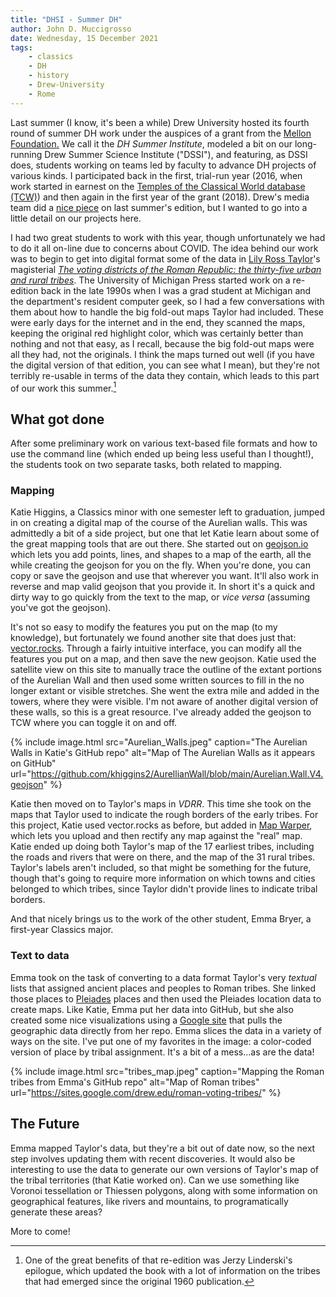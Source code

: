 ```yaml
---
title: "DHSI - Summer DH"
author: John D. Muccigrosso
date: Wednesday, 15 December 2021
tags: 
    - classics
    - DH
    - history
    - Drew-University
    - Rome
---
```


Last summer (I know, it's been a while) Drew University hosted its fourth round of summer DH work under the auspices of a grant from the [Mellon Foundation.](https://mellon.org/) We call it the *DH Summer Institute*, modeled a bit on our long-running Drew Summer Science Institute ("DSSI"), and featuring, as DSSI does, students working on teams led by faculty to advance DH projects of various kinds. I participated back in the first, trial-run year (2016, when work started in earnest on the [Temples of the Classical World database (TCW)](https://romeresearchgroup.org/database-of-temples/)) and then again in the first year of the grant (2018). Drew's media team did a [nice piece](https://drew.edu/stories/2021/09/29/digital-humanities-summer-institute-inspires-a-diverse-array-of-projects/) on last summer's edition, but I wanted to go into a little detail on our projects here.

I had two great students to work with this year, though unfortunately we had to do it all on-line due to concerns about COVID. The idea behind our work was to begin to get into digital format some of the data in [Lily Ross Taylor](https://en.wikipedia.org/wiki/Lily_Ross_Taylor)'s magisterial [*The voting districts of the Roman Republic: the thirty-five urban and rural tribes*](http://www.worldcat.org/oclc/951276208). The University of Michigan Press started work on a re-edition back in the late 1990s when I was a grad student at Michigan and the department's resident computer geek, so I had a few conversations with them about how to handle the big fold-out maps Taylor had included. These were early days for the internet and in the end, they scanned the maps, keeping the original red highlight color, which was certainly better than nothing and not that easy, as I recall, because the big fold-out  maps were all they had, not the originals. I think the maps turned out well (if you have the digital version of that edition, you can see what I mean), but they're not terribly re-usable in terms of the data they contain, which leads to this part of our work this summer.[^linderski]

[^linderski]: One of the great benefits of that re-edition was Jerzy Linderski's epilogue, which updated the book with a lot of information on the tribes that had emerged since the original 1960 publication.

## What got done

After some preliminary work on various text-based file formats and how to use the command line (which ended up being less useful than I thought!), the students took on two separate tasks, both related to mapping.

### Mapping

Katie Higgins, a Classics minor with one semester left to graduation, jumped in on creating a digital map of the course of the Aurelian walls. This was admittedly a bit of a side project, but one that let Katie learn about some of the great mapping tools that are out there. She started out on [geojson.io](http://geojson.io/) which lets you add points, lines, and shapes to a map of the earth, all the while creating the geojson for you on the fly. When you're done, you can copy or save the geojson and use that wherever you want. It'll also work in reverse and map valid geojson that you provide it. In short it's a quick and dirty way to go quickly from the text to the map, or *vice versa* (assuming you've got the geojson).

It's not so easy to modify the features you put on the map (to my knowledge), but fortunately we found another site that does just that: [vector.rocks](https://vector.rocks). Through a fairly intuitive interface, you can modify all the features you put on a map, and then save the new geojson. Katie used the satellite view on this site to manually trace the outline of the extant portions of the Aurelian Wall and then used some written sources to fill in the no longer extant or visible stretches. She went the extra mile and added in the towers, where they were visible. I'm not aware of another digital version of these walls, so this is a great resource. I've already added the geojson to TCW where you can toggle it on and off.

{% include image.html 
    src="Aurelian_Walls.jpeg"
    caption="The Aurelian Walls in Katie's GitHub repo"
    alt="Map of The Aurelian Walls as it appears on GitHub" 
    url="https://github.com/khiggins2/AurellianWall/blob/main/Aurelian.Wall.V4.geojson"
%}

Katie then moved on to Taylor's maps in *VDRR*. This time she took on the maps that Taylor used to indicate the rough borders of the early tribes. For this project, Katie used vector.rocks as before, but added in [Map Warper](https://mapwarper.net), which lets you upload and then rectify any map against the "real" map. Katie ended up doing both Taylor's map of the 17 earliest tribes, including the roads and rivers that were on there, and the map of the 31 rural tribes. Taylor's labels aren't included, so that might be something for the future, though that's going to require more information on which towns and cities belonged to which tribes, since Taylor didn't provide lines to indicate tribal borders.

And that nicely brings us to the work of the other student, Emma Bryer, a first-year Classics major.

### Text to data

Emma took on the task of converting to a data format Taylor's very *textual* lists that assigned ancient places and peoples to Roman tribes. She linked those places to [Pleiades](https://pleiades.stoa.org) places and then used the Pleiades location data to create maps. Like Katie, Emma put her data into GitHub, but she also created some nice visualizations using a [Google site](https://sites.google.com/drew.edu/roman-voting-tribes/) that pulls the geographic data directly from her repo. Emma slices the data in a variety of ways on the site. I've put one of my favorites in the image: a color-coded version of place by tribal assignment. It's a bit of a mess...as are the data!

{% include image.html 
    src="tribes_map.jpeg"
    caption="Mapping the Roman tribes from Emma's GitHub repo"
    alt="Map of Roman tribes" 
    url="https://sites.google.com/drew.edu/roman-voting-tribes/"
%}

## The Future

Emma mapped Taylor's data, but they're a bit out of date now, so the next step involves updating them with recent discoveries. It would also be interesting to use the data to generate our own versions of Taylor's map of the tribal territories (that Katie worked on). Can we use something like Voronoi tessellation or Thiessen polygons, along with some information on geographical features, like rivers and mountains, to programatically generate these areas?

More to come!
